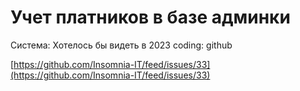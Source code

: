# Учет платников в базе админки

Система: Хотелось бы видеть в 2023
coding: github

[https://github.com/Insomnia-IT/feed/issues/33](https://github.com/Insomnia-IT/feed/issues/33)